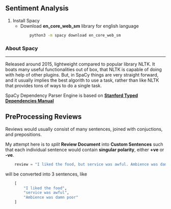 ## Sentiment Analysis

1. Install Spacy
    + Download **en_core_web_sm** library for english language
        ```sh
            python3 -m spacy download en_core_web_sm
        ```

### About Spacy
***
Released around 2015, lightweight compared to popular library NLTK.
It boats many useful functionalities out of box, that NLTK is capable of doing with help of other plugins. But, in SpaCy things are very straight forward, and it usually implies the best algorith to use a task, rather than like NLTK that provides tons of ways to do a single task.

SpaCy Dependency Parser Engine is based on [**Stanford Typed Dependencies Manual**](https://nlp.stanford.edu/software/dependencies_manual.pdf)


## PreProcessing Reviews
Reviews would usually consist of many sentences, joined with conjuctions, and prepositions.

My attempt here is to _split_ **Review Document** into **Custom Sentences** such that each individual sentence would contain **singular polarity**, either **+ve** or **-ve**.

```py
    review = "I liked the food, but service was awful. Ambience was damn poor."
```

will be converted into 3 sentences, like
```py
    [
        "I liked the food",
        "service was awful",
        "Ambience was damn poor"
    ]
```

